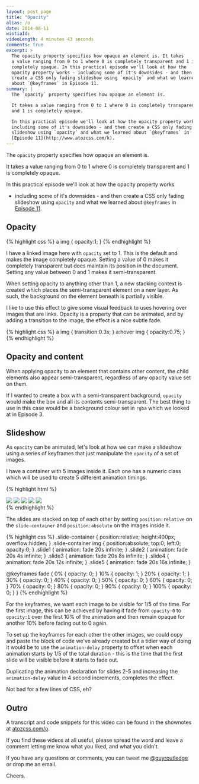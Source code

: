 ```yaml
---
layout: post_page
title: "Opacity"
alias: /o
date: 2014-08-11
wistiaId: 
videoLength: 4 minutes 43 seconds
comments: true
excerpt: >
  The opacity property specifies how opaque an element is. It takes
  a value ranging from 0 to 1 where 0 is completely transparent and 1 is
  completely opaque. In this practical episode we'll look at how the
  opacity property works - including some of it's downsides - and then
  create a CSS only fading slideshow using `opacity` and what we learned
  about `@keyframes` in Episode 11.
summary: |
  The `opacity` property specifies how opaque an element is.

  It takes a value ranging from 0 to 1 where 0 is completely transparent
  and 1 is completely opaque.

  In this practical episode we'll look at how the opacity property works,
  including some of it's downsides - and then create a CSS only fading
  slideshow using `opacity` and what we learned about `@keyframes` in
  [Episode 11](http://www.atozcss.com/k).
---
```


The `opacity` property specifies how opaque an element is.

It takes a value ranging from 0 to 1 where 0 is completely transparent
and 1 is completely opaque.

In this practical episode we'll look at how the opacity property works
- including some of it's downsides - and then create a CSS only fading
slideshow using `opacity` and what we learned about `@keyframes` in
[Episode 11](http://www.atozcss.com/k).

## Opacity

{% highlight css %}
a img {
	opacity:1;
}
{% endhighlight %}

I have a linked image here with `opacity` set to 1. This is the default
and makes the image completely opaque. Setting a value of 0 makes it
completely transparent but does maintain its position in the document.
Setting any value between 0 and 1 makes it semi-transparent.

When setting opacity to anything other than 1, a new stacking context is
created which places the semi-transparent element on a new layer. As
such, the background on the element beneath is partially visible.

I like to use this effect to give some visual feedback to uses hovering
over images that are links. Opacity is a property that can be animated,
and by adding a transition to the image, the effect is a nice subtle fade.

{% highlight css %}
a img { transition:0.3s; }
a:hover img { opacity:0.75; }
{% endhighlight %}

## Opacity and content

When applying opacity to an element that contains other content, the
child elements also appear semi-transparent, regardless of any opacity
value set on them.

If I wanted to create a box with a semi-transparent background,
`opacity` would make the box and all its contents semi-transparent. The
best thing to use in this case would be a background colour set in
`rgba` which we looked at in Episode 3.

## Slideshow

As `opacity` can be animated, let's look at how we can make a slideshow
using a series of keyframes that just manipulate the `opacity` of a set
of images.

I have a container with 5 images inside it. Each one has a numeric class
which will be used to create 5 different animation timings.

{% highlight html %}
<div class="slide-container">
	<img class="slide1" src="http://www.placekitten.com/800/400">
	<img class="slide2" src="http://www.placekitten.com/800/500">
	<img class="slide3" src="http://www.placekitten.com/700/600">
	<img class="slide4" src="http://www.placekitten.com/800/400">
	<img class="slide5" src="http://www.placekitten.com/800/500">
</div>
{% endhighlight %}

The slides are stacked on top of each other by setting
`position:relative` on the `slide-container` and `position:absolute` on
the images inside it.

{% highlight css %}
.slide-container {
	position:relative;
	height:400px;
	overflow:hidden;
}
.slide-container img { position:absolute; top:0; left:0; opacity:0; }
.slide1 { animation: fade 20s infinite;     }
.slide2 { animation: fade 20s 4s infinite;  }
.slide3 { animation: fade 20s 8s infinite;  }
.slide4 { animation: fade 20s 12s infinite; }
.slide5 { animation: fade 20s 16s infinite; } 

@keyframes fade {
	0%   { opacity: 0; }
	10%  { opacity: 1; }
	20%  { opacity: 1; }
	30%  { opacity: 0; }
	40%  { opacity: 0; }
	50%  { opacity: 0; } 
	60%  { opacity: 0; }
	70%  { opacity: 0; }
	80%  { opacity: 0; }
	90%  { opacity: 0; }
	100% { opacity: 0; }
}
{% endhighlight %}

For the keyframes, we want each image to be visible for 1/5 of the
time. For the first image, this can be achieved by having it fade from
`opacity:0` to `opacity:1` over the first 10% of the animation and then
remain opaque for another 10% before fading out to 0 again.

To set up the keyframes for each other the other images, we could copy
and paste the block of code we've already created but a tidier way of
doing it would be to use the `animation-delay` property to offset when
each animation starts by 1/5 of the total duration - this is the time
that the first slide will be visible before it starts to fade out.

Duplicating the animation declaration for slides 2-5 and increasing the
`animation-delay` value in 4 second increments, completes the effect.

Not bad for a few lines of CSS, eh?

## Outro

A transcript and code snippets for this video can be found in the
shownotes at [atozcss.com/o](http://www.atozcss.com/o).

If you find these videos at all useful, please spread the word and leave
a comment letting me know what you liked, and what you didn't.

If you have any questions or comments, you can tweet me
[@guyroutledge](http://www.twitter.com/guyroutledge) or
drop me an email.

Cheers.


